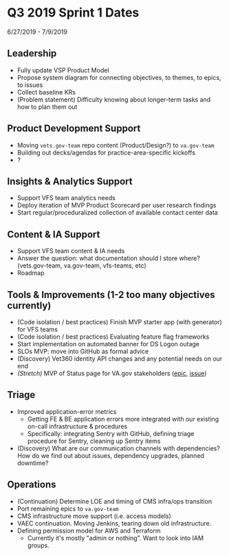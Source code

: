 # Q3 2019 Sprint 1 Dates
6/27/2019 - 7/9/2019

## Leadership
- Fully update VSP Product Model
- Propose system diagram for connecting objectives, to themes, to epics, to issues
- Collect baseline KRs
- (Problem statement) Difficulty knowing about longer-term tasks and how to plan them out

## Product Development Support
- Moving `vets.gov-team` repo content (Product/Design?) to `va.gov-team`
- Building out decks/agendas for practice-area-specific kickoffs
- ?

## Insights & Analytics Support
- Support VFS team analytics needs
- Deploy iteration of MVP Product Scorecard per user research findings
- Start regular/proceduralized collection of available contact center data

## Content & IA Support
- Support VFS team content & IA needs
- Answer the question: what documentation should I store where? (vets.gov-team, va.gov-team, vfs-teams, etc)
- Roadmap

## Tools & Improvements (1-2 too many objectives currently)
- (Code isolation / best practices) Finish MVP starter app (with generator) for VFS teams
- (Code isolation / best practices) Evaluating feature flag frameworks
- Start implementation on automated banner for DS Logon outage
- SLOs MVP: move into GitHub as formal advice
- (Discovery) Vet360 identity API changes and any potential needs on our end
- *(Stretch)* MVP of Status page for VA.gov stakeholders ([epic](https://github.com/department-of-veterans-affairs/vets.gov-team/issues/16757), [issue](https://github.com/department-of-veterans-affairs/va.gov-team/issues/341))

## Triage
- Improved application-error metrics
    - Getting FE & BE application errors more integrated with our existing on-call infrastructure & procedures
    - Specifically: integrating Sentry with GitHub, defining triage procedure for Sentry, cleaning up Sentry items
- (Discovery) What are our communication channels with dependencies? How do we find out about issues, dependency upgrades, planned downtime?

## Operations
- (Continuation) Determine LOE and timing of CMS infra/ops transition
- Port remaining epics to `va.gov-team`
- CMS infrastructure move support (i.e. access models)
- VAEC continuation. Moving Jenkins, tearing down old infrastructure.
- Defining permission model for AWS and Terraform
    - Currently it's mostly "admin or nothing". Want to look into IAM groups.
